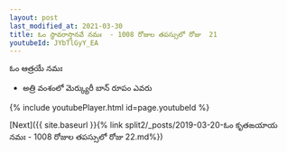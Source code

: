 ```yaml
---
layout: post
last_modified_at: 2021-03-30
title: ఓం స్థావరాస్తానవే నమః  - 1008 రోజుల తపస్సులో రోజు  21
youtubeId: JYbTlGyY_EA
---
```

 
 
 ఓం ఆత్రయే నమః  
 
 -  అత్రి వంశంలో మెర్క్యురీ బాన్ రూపం ఎవరు 
 
  
 
  
 
 
 
 
 
 


{% include youtubePlayer.html id=page.youtubeId %}
 
[Next]({{ site.baseurl }}{% link  split2/_posts/2019-03-20-ఓం కృతఙయాయ నమః  - 1008 రోజుల తపస్సులో రోజు  22.md%})
 
